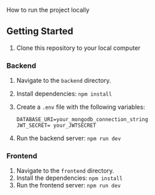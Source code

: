 How to run the project locally

## Getting Started

1. Clone this repository to your local computer

### Backend

1. Navigate to the `backend` directory.
2. Install dependencies: `npm install`
3. Create a `.env` file with the following variables:

   ```
   DATABASE_URI=your_mongodb_connection_string
   JWT_SECRET= your_JWTSECRET

   ```

4. Run the backend server: `npm run dev`

### Frontend

1. Navigate to the `frontend` directory.
2. Install the dependencies: `npm install`
3. Run the frontend server: `npm run dev`
